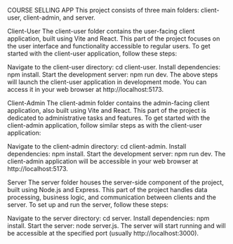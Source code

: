 COURSE SELLING APP
This project consists of three main folders: client-user, client-admin, and server.

Client-User
The client-user folder contains the user-facing client application, built using Vite and React. This part of the project focuses on the user interface and functionality accessible to regular users. To get started with the client-user application, follow these steps:

Navigate to the client-user directory: cd client-user.
Install dependencies: npm install.
Start the development server: npm run dev.
The above steps will launch the client-user application in development mode. You can access it in your web browser at http://localhost:5173.

Client-Admin
The client-admin folder contains the admin-facing client application, also built using Vite and React. This part of the project is dedicated to administrative tasks and features. To get started with the client-admin application, follow similar steps as with the client-user application:

Navigate to the client-admin directory: cd client-admin.
Install dependencies: npm install.
Start the development server: npm run dev.
The client-admin application will be accessible in your web browser at http://localhost:5173.

Server
The server folder houses the server-side component of the project, built using Node.js and Express. This part of the project handles data processing, business logic, and communication between clients and the server. To set up and run the server, follow these steps:

Navigate to the server directory: cd server.
Install dependencies: npm install.
Start the server: node server.js.
The server will start running and will be accessible at the specified port (usually http://localhost:3000).
